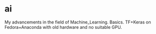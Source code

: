 # ai
My advancements in the field of Machine_Learning. Basics. 
TF+Keras on Fedora+Anaconda with old hardware and no suitable GPU.
